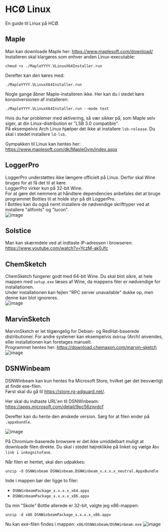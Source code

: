 # HCØ Linux
En guide til Linux på HCØ.

## Maple
Man kan downloade Maple her: https://www.maplesoft.com/download/  
Installeren skal klargøres som enhver anden Linux-executable:
```
chmod +x ./MapleYYYY.VLinuxX64Installer.run
```
Derefter kan den køres med:
```
./MapleYYYY.VLinuxX64Installer.run
```
Nogle gange åbner Maple-installeren ikke. Her kan du i stedet køre konsolversionen af installeren:

```
./MapleYYYY.VLinuxX64Installer.run --mode text
```

Hvis du har problemer med aktivering, så vær sikker på, som Maple selv siger, at din Linux-distribution er "LSB 3.0 compatible".  
På eksempelvis Arch Linux hjælper det ikke at installere `lsb-release`. Du skal i stedet installere `ld-lsb`.  

Gympakken til Linux kan hentes her: https://www.maplesoft.com/dk/MapleGym/index.aspx

## LoggerPro
LoggerPro understøttes ikke længere officielt på Linux. Derfor skal Wine bruges for at få det til at køre.  
LoggerPro virker kun på 32-bit Wine.  
For at gøre det nemmere at håndtere dependencies anbefales det at bruge programmet Bottles til at holde styr på dit LoggerPro.  
I Bottles kan du også nemt installere de nødvendige skrifttyper ved at installere "allfonts" og "lucon".  
![image](https://github.com/user-attachments/assets/62c73a51-6937-4c3e-96a6-ea241a31dc0a)

## Solstice
Man kan skærmdele ved at indtaste IP-adressen i browseren: https://www.youtube.com/watch?v=YczM-ak0Jfc

## ChemSketch
ChemSketch fungerer godt med 64-bit Wine. Du skal blot sikre, at hele mappen med `setup.exe` læses af Wine, da mappens filer er nødvendige for installationen.  
Under installationen kan fejlen "RPC server unavailable" dukke op, men denne kan blot ignoreres.  
![image](https://github.com/user-attachments/assets/0aefea83-163d-4db4-a3dc-8c10bf7ed3e7)

## MarvinSketch
MarvinSketch er let tilgængelig for Debian- og RedHat-baserede distributioner. For andre systemer kan eksempelvis `debtap` (Arch) anvendes, eller installationen kan foretages manuelt.  
Programmet hentes her: https://download.chemaxon.com/marvin-sketch
![image](https://github.com/user-attachments/assets/e8ce547c-0e89-4a26-a863-af7a4582b107)

## DSNWinbeam
DSNWinbeam kan kun hentes fra Microsoft Store, hvilket gør det besværligt at finde exe-filen.  
Først skal du gå til https://store.rg-adguard.net/.  

Her skal du indtaste URL'en til DSNWinbeam: https://apps.microsoft.com/detail/9pc56zjsrdcf

Derefter kan du hente den ønskede version. Sørg for at filen ender på `.appxbundle`.  

![image](https://github.com/user-attachments/assets/4e7c2b40-aa40-4861-9b96-3f3fd09b4c8d)  

På Chromium-baserede browsere er det ikke umiddelbart muligt at downloade filen direkte. Du skal i stedet højreklikke på linket og vælge `Åbn link i inkognitofane`.  

Når filen er hentet, skal den udpakkes:  
```
unzip -d DSNWinbeam DSNWinbeam.DSNWinbeam_x.x.x.x_neutral.AppxBundle
```

Inde i mappen bør der ligge to filer:
 * `DSNWinbeamPackage_x.x.x.x_x64.appx`
 * `DSNWinbeamPackage_x.x.x.x_x86.appx`

Da min "Skole" Bottle allerede er 32-bit, valgte jeg x86-mappen:
```
unzip -d x86 DSNWinbeamPackage_x.x.x.x_x86.appx
```

Nu kan exe-filen findes i mappen: `x86/DSNWinbeam/DSNWinbeam.exe`
![image](https://github.com/user-attachments/assets/26638781-e00a-4cee-8b12-3e0e78bbdc36)
